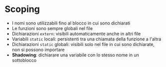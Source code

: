 # Scoping

- I nomi sono utilizzabili fino al blocco in cui sono dichiarati
- Le funzioni sono sempre globali nel file
- Dichiarazioni `extern`: visibili automaticamente anche in altri file
- Variabili `static` locali: persistenti tra una chiamata della funzione a l'altra
- Dichiarazioni `static` globali: visibili solo nel file in cui sono dichiarate, non si possono importare
- **Shadowing**: dichiarare una variabile con lo stesso nome in un sottoblocco
